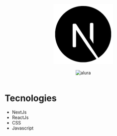 <div align="center">
  <img align="center" src="./github/N.png" alt="nextjs" />
</div>
<br />

<div align="center">
  <img align="center" src="./github/alura.gif" alt="alura" height="500" />
</div>
<br />

# Tecnologies
- NextJs
- ReactJs
- CSS
- Javascript


  
